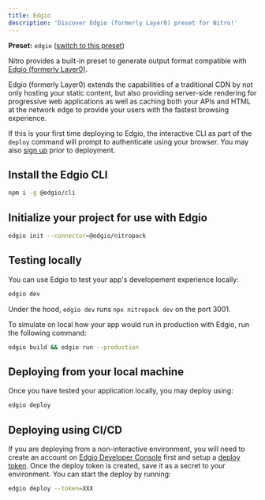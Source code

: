 ```yaml
---
title: Edgio
description: 'Discover Edgio (formerly Layer0) preset for Nitro!'
---
```


**Preset:** `edgio` ([switch to this preset](/deploy/#changing-the-deployment-preset))

Nitro provides a built-in preset to generate output format compatible with [Edgio (formerly Layer0)](https://edg.io/).

Edgio (formerly Layer0) extends the capabilities of a traditional CDN by not only hosting your static content, but also providing server-side rendering for progressive web applications as well as caching both your APIs and HTML at the network edge to provide your users with the fastest browsing experience.

If this is your first time deploying to Edgio, the interactive CLI as part of the `deploy` command will prompt to authenticate using your browser. You may also [sign up](https://app.layer0.co/signup) prior to deployment.

## Install the Edgio CLI

```bash
npm i -g @edgio/cli
```

## Initialize your project for use with Edgio

```bash
edgio init --connector=@edgio/nitropack
```

## Testing locally

You can use Edgio to test your app's developement experience locally:

```bash
edgio dev
```

Under the hood, `edgio dev` runs `npx nitropack dev` on the port 3001.

To simulate on local how your app would run in production with Edgio, run the following command:

```bash
edgio build && edgio run --production
```

## Deploying from your local machine

Once you have tested your application locally, you may deploy using:

```bash
edgio deploy
```

## Deploying using CI/CD

If you are deploying from a non-interactive environment, you will need to create an account on [Edgio Developer Console](https://app.layer0.co) first and setup a [deploy token](https://docs.edg.io/guides/basics/deployments#deploy-from-ci). Once the deploy token is created, save it as a secret to your environment. You can start the deploy by running:

```bash
edgio deploy --token=XXX
```
